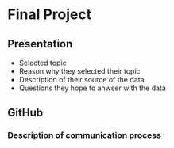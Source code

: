# Final Project

## Presentation
- Selected topic
- Reason why they selected their topic
- Description of their source of the data
- Questions they hope to anwser with the data

## GitHub
### Description of communication process
